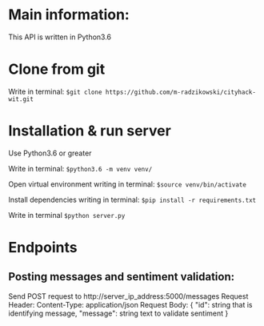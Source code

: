 # Main information:

This API is written in Python3.6

# Clone from git

Write in terminal: ```$git clone https://github.com/m-radzikowski/cityhack-wit.git```

# Installation & run server

Use Python3.6 or greater

Write in terminal: ```$python3.6 -m venv venv/```

Open virtual environment writing in terminal: ```$source venv/bin/activate```

Install dependencies writing in terminal: ```$pip install -r requirements.txt```

Write in terminal ```$python server.py```

# Endpoints

## Posting messages and sentiment validation:

Send POST request to http://server_ip_address:5000/messages
Request Header: Content-Type: application/json
Request Body:
{
  "id": string that is identifying message,
  "message": string text to validate sentiment
}
